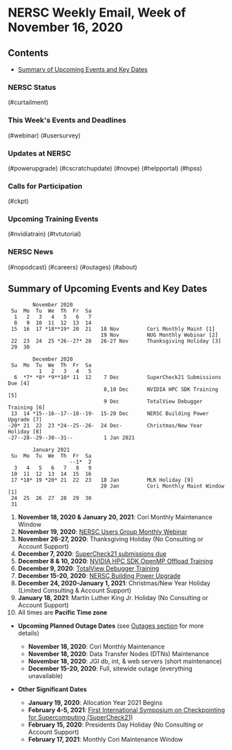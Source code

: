 # NERSC Weekly Email, Week of November 16, 2020 <a name="top"></a> #

## Contents ## 

- [Summary of Upcoming Events and Key Dates](#dates)

### NERSC Status

(#curtailment)

### This Week's Events and Deadlines

(#webinar)
(#usersurvey)

### Updates at NERSC 

(#powerupgrade)
(#cscratchupdate)
(#novpe)
(#helpportal)
(#hpss)

### Calls for Participation

(#ckpt)

### Upcoming Training Events 

(#nvidiatrain)
(#tvtutorial)

### NERSC News 

(#nopodcast)
(#careers)
(#outages)
(#about)

## Summary of Upcoming Events and Key Dates <a name="dates"/></a> ##

            November 2020   
     Su  Mo  Tu  We  Th  Fr  Sa
      1   2   3   4   5   6   7    
      8   9  10  11  12  13  14 
     15  16  17 *18**19* 20  21   18 Nov         Cori Monthly Maint [1]
                                  19 Nov         NUG Monthly Webinar [2]
     22  23  24  25 *26--27* 28   26-27 Nov      Thanksgiving Holiday [3]
     29  30       

            December 2020   
     Su  Mo  Tu  We  Th  Fr  Sa
              1   2   3   4   5
      6  *7* *8* *9**10* 11  12    7 Dec         SuperCheck21 Submissions Due [4]
                                   8,10 Dec      NVIDIA HPC SDK Training [5]
                                   9 Dec         TotalView Debugger Training [6]
     13  14 *15--16--17--18--19-  15-20 Dec      NERSC Building Power Upgrade [7]
    -20* 21  22  23 *24--25--26-  24 Dec-        Christmas/New Year Holiday [8]
    -27--28--29--30--31--          1 Jan 2021    

            January 2021      
     Su  Mo  Tu  We  Th  Fr  Sa  
                        --1*  2   
      3   4   5   6   7   8   9  
     10  11  12  13  14  15  16  
     17 *18* 19 *20* 21  22  23   18 Jan         MLK Holiday [9]
                                  20 Jan         Cori Monthly Maint Window [1]
     24  25  26  27  28  29  30  
     31                

1. **November 18, 2020 & January 20, 2021**: Cori Monthly Maintenance Window
2. **November 19, 2020**: [NERSC Users Group Monthly Webinar](#webinar)
3. **November 26-27, 2020**: Thanksgiving Holiday (No Consulting or Account Support)
4. **December 7, 2020**: [SuperCheck21 submissions due](#ckpt)
5. **December 8 & 10, 2020**: [NVIDIA HPC SDK OpenMP Offload Training](#nvidiatrain)
6. **December 9, 2020**: [TotalView Debugger Training](#tvtutorial)
7. **December 15-20, 2020**: [NERSC Building Power Upgrade](#powerupgrade)
8. **December 24, 2020-January 1, 2021**: Christmas/New Year Holiday (Limited Consulting & Account Support)
9. **January 18, 2021**: Martin Luther King Jr. Holiday (No Consulting or Account Support)
10. All times are **Pacific Time zone**

- **Upcoming Planned Outage Dates** (see [Outages section](#outages) for more 
details)
    - **November 18, 2020**: Cori Monthly Maintenance
    - **November 18, 2020**: Data Transfer Nodes (DTNs) Maintenance
    - **November 18, 2020**: JGI db, int, & web servers (short maintenance)
    - **December 15-20, 2020**: Full, sitewide outage (everything unavailable)

- **Other Significant Dates**
    - **January 19, 2020**: Allocation Year 2021 Begins
    - **February 4-5, 2021**: [First International Symposium on Checkpointing for Supercomputing (SuperCheck21)](#ckpt)
    - **February 15, 2020**: Presidents Day Holiday (No Consulting or Account Support)
    - **February 17, 2021**: Monthly Cori Maintenance Window
